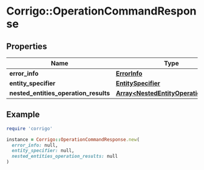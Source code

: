 # Corrigo::OperationCommandResponse

## Properties

| Name | Type | Description | Notes |
| ---- | ---- | ----------- | ----- |
| **error_info** | [**ErrorInfo**](ErrorInfo.md) |  | [optional] |
| **entity_specifier** | [**EntitySpecifier**](EntitySpecifier.md) |  | [optional] |
| **nested_entities_operation_results** | [**Array&lt;NestedEntityOperationResult&gt;**](NestedEntityOperationResult.md) |  | [optional] |

## Example

```ruby
require 'corrigo'

instance = Corrigo::OperationCommandResponse.new(
  error_info: null,
  entity_specifier: null,
  nested_entities_operation_results: null
)
```


